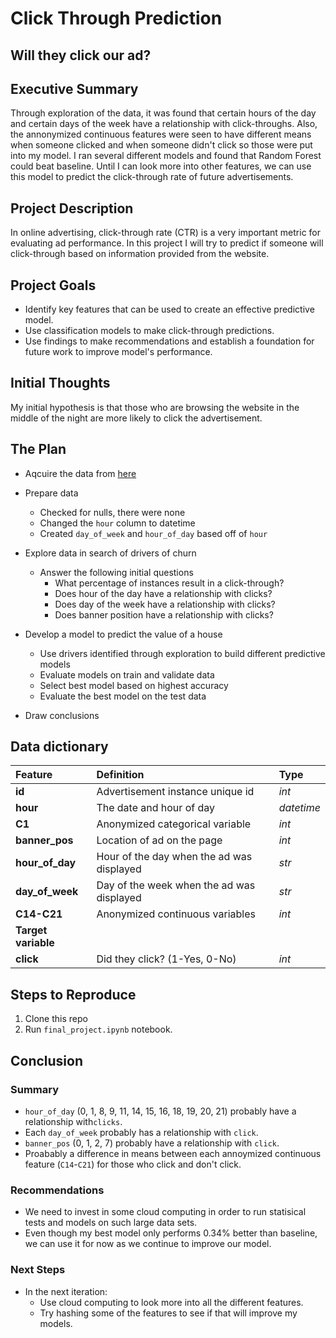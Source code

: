 # Click Through Prediction
## Will they click our ad?

## Executive Summary
Through exploration of the data, it was found that certain hours of the day and certain days of the week have a relationship with click-throughs. Also, the annonymized continuous features were seen to have different means when someone clicked and when someone didn't click so those were put into my model. I ran several different models and found that Random Forest could beat baseline. Until I can look more into other features, we can use this model to predict the click-through rate of future advertisements.

## Project Description
In online advertising, click-through rate (CTR) is a very important metric for evaluating ad performance. In this project I will try to predict if someone will click-through based on information provided from the website.

## Project Goals
* Identify key features that can be used to create an effective predictive model.
* Use classification models to make click-through predictions.
* Use findings to make recommendations and establish a foundation for future work to improve model's performance.

## Initial Thoughts
My initial hypothesis is that those who are browsing the website in the middle of the night are more likely to click the advertisement.

## The Plan
* Aqcuire the data from [here](https://github.com/interviewquery/takehomes/tree/oreilly_1/oreilly_1)

* Prepare data
    * Checked for nulls, there were none
    * Changed the ```hour``` column to datetime
    * Created ```day_of_week``` and ```hour_of_day``` based off of ```hour```

* Explore data in search of drivers of churn
    * Answer the following initial questions
        * What percentage of instances result in a click-through?
        * Does hour of the day have a relationship with clicks?
        * Does day of the week have a relationship with clicks?
        * Does banner position have a relationship with clicks?

* Develop a model to predict the value of a house
    * Use drivers identified through exploration to build different predictive models
    * Evaluate models on train and validate data
    * Select best model based on highest accuracy
    * Evaluate the best model on the test data

* Draw conclusions

## Data dictionary
| Feature | Definition | Type |
|:--------|:-----------|:-------
|**id**| Advertisement instance unique id | *int*|
| **hour** | The date and hour of day |*datetime*|
| **C1** | Anonymized categorical variable |*int*|
|**banner_pos**| Location of ad on the page | *int*|
|**hour_of_day**| Hour of the day when the ad was displayed | *str*|
|**day_of_week**| Day of the week when the ad was displayed | *str*|
|**C14-C21**|Anonymized continuous variables | *int*|
|**Target variable**
|**click**| Did they click? (1-Yes, 0-No) | *int* |


## Steps to Reproduce
1. Clone this repo
2. Run ```final_project.ipynb``` notebook.

## Conclusion
### Summary
* ```hour_of_day``` (0, 1, 8, 9, 11, 14, 15, 16, 18, 19, 20, 21) probably have a relationship with```clicks```.
* Each ```day_of_week``` probably has a relationship with ```click```.
* ```banner_pos``` (0, 1, 2, 7) probably have a relationship with ```click```.
* Proabably a difference in means between each annoymized continuous feature (```C14```-```C21```) for those who click and don't click.

### Recommendations
* We need to invest in some cloud computing in order to run statisical tests and models on such large data sets.
* Even though my best model only performs 0.34% better than baseline, we can use it for now as we continue to improve our model.

### Next Steps
* In the next iteration:
    * Use cloud computing to look more into all the different features.
    * Try hashing some of the features to see if that will improve my models.